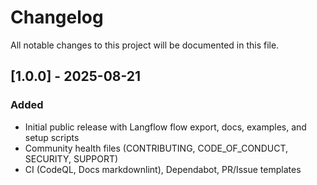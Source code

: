 # Changelog

All notable changes to this project will be documented in this file.

## [1.0.0] - 2025-08-21
### Added
- Initial public release with Langflow flow export, docs, examples, and setup scripts
- Community health files (CONTRIBUTING, CODE_OF_CONDUCT, SECURITY, SUPPORT)
- CI (CodeQL, Docs markdownlint), Dependabot, PR/Issue templates

